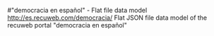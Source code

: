 #"democracia en español" - Flat file data model
http://es.recuweb.com/democracia/
Flat JSON file data model of the recuweb portal "democracia en español"
